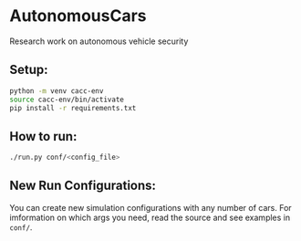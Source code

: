 # AutonomousCars
Research work on autonomous vehicle security

## Setup:
```bash
python -m venv cacc-env
source cacc-env/bin/activate
pip install -r requirements.txt
```

## How to run:
```bash
./run.py conf/<config_file>
```

## New Run Configurations:
You can create new simulation configurations with any
number of cars. For imformation on which args you need,
read the source and see examples in `conf/`. 

